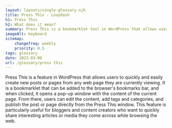 ```yaml
--- 
layout: layouts/single-glossary.njk
title: Press This - Loopdash
h1: Press This
h2: What does it mean?
summary: Press This is a bookmarklet tool in WordPress that allows users to quickly grab content from any web page and publish it as a new post on their WordPress site.
imageAlt: keyboard
sitemap:
	changefreq: weekly
	priority: 0.5
tags: glossary
date: 2023-03-06
url: /glossary/press this
---
```


Press This is a feature in WordPress that allows users to quickly and easily create new posts or pages from any web page they are currently viewing. It is a bookmarklet that can be added to the browser's bookmarks bar, and when clicked, it opens a pop-up window with the content of the current page. From there, users can edit the content, add tags and categories, and publish the post or page directly from the Press This window. This feature is particularly useful for bloggers and content creators who want to quickly share interesting articles or media they come across while browsing the web.